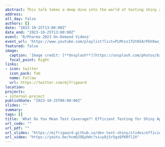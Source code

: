 ```yaml
---
abstract: This talk takes a deep dive into the world of testing shiny applications, covering strategies for determining what needs to be tested to ensure your app's functional accuracy and reliability. Shiny's reactive programming model requires specialized approaches to testing, distinct from traditional R package testing. I'll begin by describing the application of unit, integration, and end-to-end testing in Shiny apps. Then we'll move into the role of testing in development and highlight the need for code organization when designing your testing suite. The focus then shifts to practical aspects of testing by illustrating tools like test data and fixtures. Attendees will see example tests for utility functions, modules, and tests to capture specific user interactions (and confirm the application behaves as expected). Finally, I will demonstrate advanced topics like test coverage, what it measures, and why 100% coverage isn't necessarily a metric worth chasing. This presentation will give R developers a toolkit of testing techniques (building a test suite, writing effective tests, and automated testing) regardless of their familiarity with Shiny.
address:
all_day: false
authors: []
date: "2023-10-25T13:00:00Z"
date_end: "2023-10-25T13:00:00Z"
event: 'R/Pharma 2023 On-Demand Videos'
event_url: 'https://www.youtube.com/playlist?list=PLMtxz1fUYA5ArPGh9axjLsZR7Rq7csrG8'
featured: false
image:
  caption: 'Image credit: [**Unsplash**](https://unsplash.com/photos/bzdhc5b3Bxs)'
  focal_point: Right
links:
- icon: twitter
  icon_pack: fab
  name: Follow
  url: https://twitter.com/mjfrigaard
location: 
projects:
- internal-project
publishDate: "2023-10-25T00:00:00Z"
slides: ""
summary: 
tags: []
title: 'What Do You Mean Test Coverage?! Efficient Testing for Shiny Apps'
url_code: ""
url_pdf: ""
url_slides: "https://mjfrigaard.github.io/dev-test-shiny/slides/efficient-tests.html#/title-slide"
url_video: "https://youtu.be/hcmQJOEphHc?si=y8jSr5gzQfKRfl2X"
---
```

